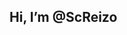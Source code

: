 Hi, I’m @ScReizo
-

<!---
ScReizo/ScReizo is a ✨ special ✨ repository because its `README.md` (this file) appears on your GitHub profile.
You can click the Preview link to take a look at your changes.
--->
